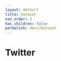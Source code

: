```yaml
---
layout: default
title: Dataset
nav_order: 3
has_children: false
permalink: docs/Dataset
---
```


# Twitter

